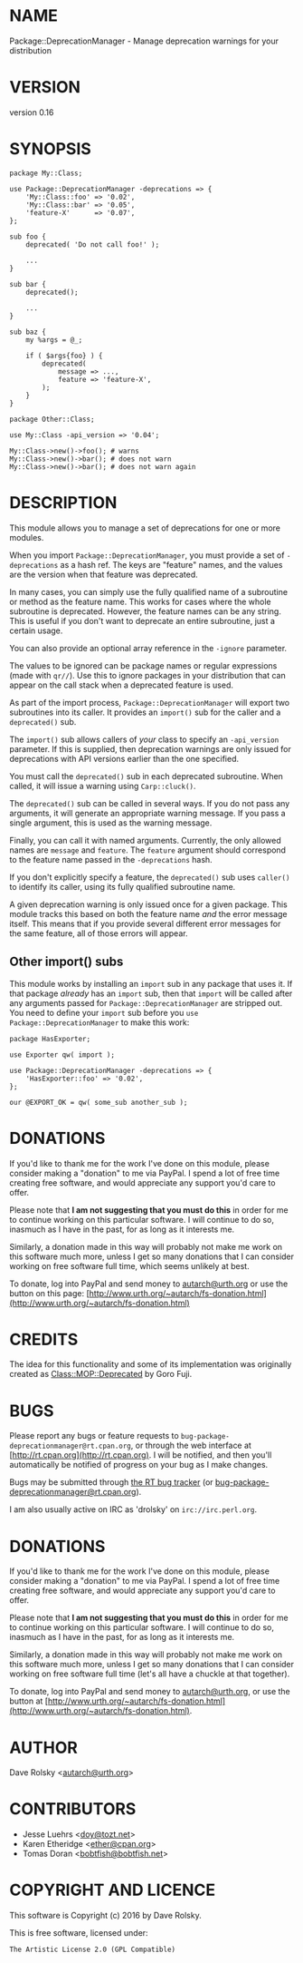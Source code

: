 # NAME

Package::DeprecationManager - Manage deprecation warnings for your distribution

# VERSION

version 0.16

# SYNOPSIS

    package My::Class;

    use Package::DeprecationManager -deprecations => {
        'My::Class::foo' => '0.02',
        'My::Class::bar' => '0.05',
        'feature-X'      => '0.07',
    };

    sub foo {
        deprecated( 'Do not call foo!' );

        ...
    }

    sub bar {
        deprecated();

        ...
    }

    sub baz {
        my %args = @_;

        if ( $args{foo} ) {
            deprecated(
                message => ...,
                feature => 'feature-X',
            );
        }
    }

    package Other::Class;

    use My::Class -api_version => '0.04';

    My::Class->new()->foo(); # warns
    My::Class->new()->bar(); # does not warn
    My::Class->new()->bar(); # does not warn again

# DESCRIPTION

This module allows you to manage a set of deprecations for one or more modules.

When you import `Package::DeprecationManager`, you must provide a set of
`-deprecations` as a hash ref. The keys are "feature" names, and the values
are the version when that feature was deprecated.

In many cases, you can simply use the fully qualified name of a subroutine or
method as the feature name. This works for cases where the whole subroutine is
deprecated. However, the feature names can be any string. This is useful if
you don't want to deprecate an entire subroutine, just a certain usage.

You can also provide an optional array reference in the `-ignore`
parameter.

The values to be ignored can be package names or regular expressions (made
with `qr//`).  Use this to ignore packages in your distribution that can
appear on the call stack when a deprecated feature is used.

As part of the import process, `Package::DeprecationManager` will export two
subroutines into its caller. It provides an `import()` sub for the caller and a
`deprecated()` sub.

The `import()` sub allows callers of _your_ class to specify an `-api_version`
parameter. If this is supplied, then deprecation warnings are only issued for
deprecations with API versions earlier than the one specified.

You must call the `deprecated()` sub in each deprecated subroutine. When
called, it will issue a warning using `Carp::cluck()`.

The `deprecated()` sub can be called in several ways. If you do not pass any
arguments, it will generate an appropriate warning message. If you pass a
single argument, this is used as the warning message.

Finally, you can call it with named arguments. Currently, the only allowed
names are `message` and `feature`. The `feature` argument should correspond
to the feature name passed in the `-deprecations` hash.

If you don't explicitly specify a feature, the `deprecated()` sub uses
`caller()` to identify its caller, using its fully qualified subroutine name.

A given deprecation warning is only issued once for a given package. This
module tracks this based on both the feature name _and_ the error message
itself. This means that if you provide several different error messages for
the same feature, all of those errors will appear.

## Other import() subs

This module works by installing an `import` sub in any package that uses
it. If that package _already_ has an `import` sub, then that `import` will
be called after any arguments passed for `Package::DeprecationManager` are
stripped out. You need to define your `import` sub before you `use
Package::DeprecationManager` to make this work:

    package HasExporter;

    use Exporter qw( import );

    use Package::DeprecationManager -deprecations => {
        'HasExporter::foo' => '0.02',
    };

    our @EXPORT_OK = qw( some_sub another_sub );

# DONATIONS

If you'd like to thank me for the work I've done on this module, please
consider making a "donation" to me via PayPal. I spend a lot of free time
creating free software, and would appreciate any support you'd care to offer.

Please note that **I am not suggesting that you must do this** in order
for me to continue working on this particular software. I will
continue to do so, inasmuch as I have in the past, for as long as it
interests me.

Similarly, a donation made in this way will probably not make me work on this
software much more, unless I get so many donations that I can consider working
on free software full time, which seems unlikely at best.

To donate, log into PayPal and send money to autarch@urth.org or use the
button on this page: [http://www.urth.org/~autarch/fs-donation.html](http://www.urth.org/~autarch/fs-donation.html)

# CREDITS

The idea for this functionality and some of its implementation was originally
created as [Class::MOP::Deprecated](https://metacpan.org/pod/Class::MOP::Deprecated) by Goro Fuji.

# BUGS

Please report any bugs or feature requests to
`bug-package-deprecationmanager@rt.cpan.org`, or through the web interface at
[http://rt.cpan.org](http://rt.cpan.org).  I will be notified, and then you'll automatically be
notified of progress on your bug as I make changes.

Bugs may be submitted through [the RT bug tracker](http://rt.cpan.org/Public/Dist/Display.html?Name=Package-DeprecationManager)
(or [bug-package-deprecationmanager@rt.cpan.org](mailto:bug-package-deprecationmanager@rt.cpan.org)).

I am also usually active on IRC as 'drolsky' on `irc://irc.perl.org`.

# DONATIONS

If you'd like to thank me for the work I've done on this module, please
consider making a "donation" to me via PayPal. I spend a lot of free time
creating free software, and would appreciate any support you'd care to offer.

Please note that **I am not suggesting that you must do this** in order for me
to continue working on this particular software. I will continue to do so,
inasmuch as I have in the past, for as long as it interests me.

Similarly, a donation made in this way will probably not make me work on this
software much more, unless I get so many donations that I can consider working
on free software full time (let's all have a chuckle at that together).

To donate, log into PayPal and send money to autarch@urth.org, or use the
button at [http://www.urth.org/~autarch/fs-donation.html](http://www.urth.org/~autarch/fs-donation.html).

# AUTHOR

Dave Rolsky &lt;autarch@urth.org>

# CONTRIBUTORS

- Jesse Luehrs &lt;doy@tozt.net>
- Karen Etheridge &lt;ether@cpan.org>
- Tomas Doran &lt;bobtfish@bobtfish.net>

# COPYRIGHT AND LICENCE

This software is Copyright (c) 2016 by Dave Rolsky.

This is free software, licensed under:

    The Artistic License 2.0 (GPL Compatible)
